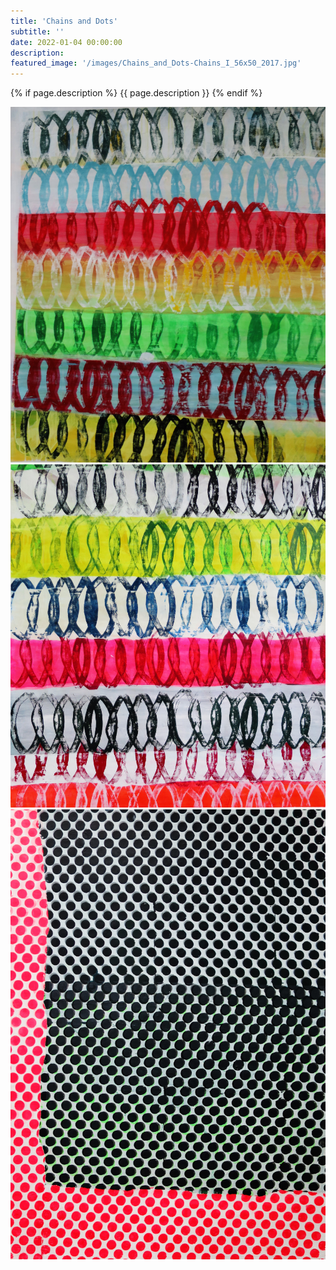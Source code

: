 ```yaml
---
title: 'Chains and Dots'
subtitle: ''
date: 2022-01-04 00:00:00
description: 
featured_image: '/images/Chains_and_Dots-Chains_I_56x50_2017.jpg'
---
```


{% if page.description %}
{{ page.description }}
{% endif %}

<div class="gallery" data-columns="2">
    <img src="/images/Chains_and_Dots-Chains_I_56x50_2017.jpg" alt="Chains I 56x50 2017"><img src="/images/Chains_and_Dots-Chains_II_56x50_2017.jpg" alt="Chains II 56x50 2017"><img src="/images/Chains_and_Dots-Pink_and_Black_Dots_36x26_2017.jpg" alt="Pink and Black Dots 36x26 2017">
</div>
